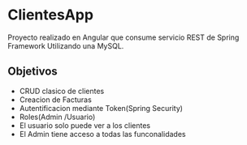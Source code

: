 # ClientesApp

Proyecto realizado en Angular que consume servicio REST de Spring Framework Utilizando una MySQL.

## Objetivos

- CRUD clasico de clientes 
- Creacion de Facturas
- Autentificacion mediante Token(Spring Security)
- Roles(Admin /Usuario)
- El usuario solo puede ver a los clientes
- El Admin tiene acceso a todas las funconalidades
